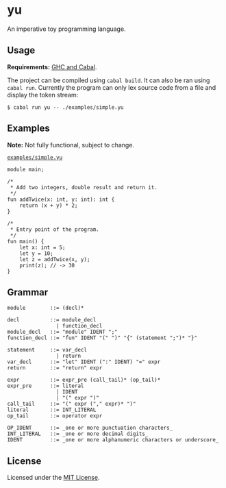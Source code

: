 # yu

An imperative toy programming language.

## Usage

**Requirements:** [GHC and Cabal](https://www.haskell.org/ghcup/#).

The project can be compiled using `cabal build`. It can also be ran using `cabal run`.
Currently the program can only lex source code from a file and display the token stream:
```
$ cabal run yu -- ./examples/simple.yu
```

## Examples

**Note:** Not fully functional, subject to change.

[`examples/simple.yu`](./examples/simple.yu)
```
module main;

/*
 * Add two integers, double result and return it.
 */
fun addTwice(x: int, y: int): int {
    return (x + y) * 2;
}

/*
 * Entry point of the program.
 */
fun main() {
    let x: int = 5;
    let y = 10;
    let z = addTwice(x, y);
    print(z); // -> 30
}

```

## Grammar

```
module        ::= (decl)* 

decl          ::= module_decl
                | function_decl
module_decl   ::= "module" IDENT ";"
function_decl ::= "fun" IDENT "(" ")" "{" (statement ";")* "}"

statement     ::= var_decl
                | return
var_decl      ::= "let" IDENT (":" IDENT) "=" expr
return        ::= "return" expr

expr          ::= expr_pre (call_tail)* (op_tail)*
expr_pre      ::= literal
                | IDENT
                | "(" expr ")"
call_tail     ::= "(" expr ("," expr)* ")"
literal       ::= INT_LITERAL
op_tail       ::= operator expr

OP_IDENT      ::= _one or more punctuation characters_
INT_LITERAL   ::= _one or more decimal digits_
IDENT         ::= _one or more alphanumeric characters or underscore_
```

## License

Licensed under the [MIT License](./LICENSE).
